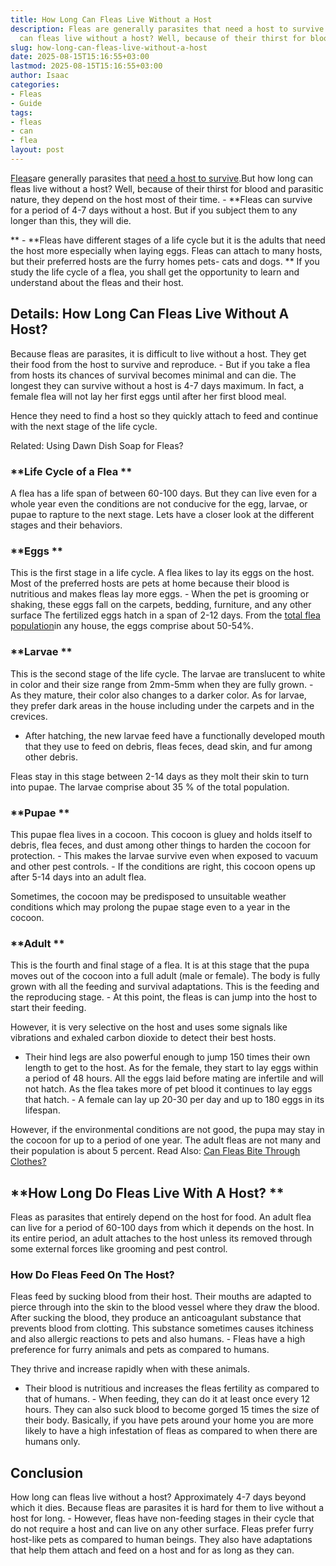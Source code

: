 ```yaml
---
title: How Long Can Fleas Live Without a Host
description: Fleas are generally parasites that need a host to survive . But how long
  can fleas live without a host? Well, because of their thirst for blood and parasitic...
slug: how-long-can-fleas-live-without-a-host
date: 2025-08-15T15:16:55+03:00
lastmod: 2025-08-15T15:16:55+03:00
author: Isaac
categories:
- Fleas
- Guide
tags:
- fleas
- can
- flea
layout: post
---
```

[Fleas](https://pestpolicy.com/how-high-can-fleas-jump/)are generally parasites that [need a host to survive](https://www.ncbi.nlm.nih.gov/pmc/articles/PMC5734377/).But how long can fleas live without a host? Well, because of their thirst for blood and parasitic nature, they depend on the host most of their time. - **Fleas can survive for a period of 4-7 days without a host. But if you subject them to any longer than this, they will die.

** - **Fleas have different stages of a life cycle but it is the adults that need the host more especially when laying eggs. Fleas can attach to many hosts, but their preferred hosts are the furry homes pets- cats and dogs. ** If you study the life cycle of a flea, you shall get the opportunity to learn and understand about the fleas and their host.

##  Details: How Long Can Fleas Live Without A Host?

Because fleas are parasites, it is difficult to live without a host. They get their food from the host to survive and reproduce. - But if you take a flea from hosts its chances of survival becomes minimal and can die. The longest they can survive without a host is 4-7 days maximum. In fact, a female flea will not lay her first eggs until after her first blood meal.

Hence they need to find a host so they quickly attach to feed and continue with the next stage of the life cycle.

Related: Using Dawn Dish Soap for Fleas?

###  **Life Cycle of a Flea **

A flea has a life span of between 60-100 days. But they can live even for a whole year even the conditions are not conducive for the egg, larvae, or pupae to rapture to the next stage. Lets have a closer look at the different stages and their behaviors.

###  **Eggs **

This is the first stage in a life cycle. A flea likes to lay its eggs on the host. Most of the preferred hosts are pets at home because their blood is nutritious and makes fleas lay more eggs. - When the pet is grooming or shaking, these eggs fall on the carpets, bedding, furniture, and any other surface The fertilized eggs hatch in a span of 2-12 days. From the [total flea population](https://pestpolicy.com/should-you-spray-your-yard-for-fleas/)in any house, the eggs comprise about 50-54%.

###  **Larvae **

This is the second stage of the life cycle. The larvae are translucent to white in color and their size range from 2mm-5mm when they are fully grown. - As they mature, their color also changes to a darker color. As for larvae, they prefer dark areas in the house including under the carpets and in the crevices.

- After hatching, the new larvae feed have a functionally developed mouth that they use to feed on debris, fleas feces, dead skin, and fur among other debris.

Fleas stay in this stage between 2-14 days as they molt their skin to turn into pupae. The larvae comprise about 35 % of the total population.

###  **Pupae **

This pupae flea lives in a cocoon. This cocoon is gluey and holds itself to debris, flea feces, and dust among other things to harden the cocoon for protection. - This makes the larvae survive even when exposed to vacuum and other pest controls. - If the conditions are right, this cocoon opens up after 5-14 days into an adult flea.

Sometimes, the cocoon may be predisposed to unsuitable weather conditions which may prolong the pupae stage even to a year in the cocoon.

###  **Adult **

This is the fourth and final stage of a flea. It is at this stage that the pupa moves out of the cocoon into a full adult (male or female). The body is fully grown with all the feeding and survival adaptations. This is the feeding and the reproducing stage. - At this point, the fleas is can jump into the host to start their feeding.

However, it is very selective on the host and uses some signals like vibrations and exhaled carbon dioxide to detect their best hosts.

- Their hind legs are also powerful enough to jump 150 times their own length to get to the host. As for the female, they start to lay eggs within a period of 48 hours. All the eggs laid before mating are infertile and will not hatch. As the flea takes more of pet blood it continues to lay eggs that hatch. - A female can lay up 20-30 per day and up to 180 eggs in its lifespan.

However, if the environmental conditions are not good, the pupa may stay in the cocoon for up to a period of one year. The adult fleas are not many and their population is about 5 percent. Read Also: [Can Fleas Bite Through Clothes? ](https://pestpolicy.com/can-fleas-bite-through-clothes/)

##  **How Long Do Fleas Live With A Host? **

Fleas as parasites that entirely depend on the host for food. An adult flea can live for a period of 60-100 days from which it depends on the host. In its entire period, an adult attaches to the host unless its removed through some external forces like grooming and pest control.

###  **How Do Fleas Feed On The Host?**

Fleas feed by sucking blood from their host. Their mouths are adapted to pierce through into the skin to the blood vessel where they draw the blood. After sucking the blood, they produce an anticoagulant substance that prevents blood from clotting. This substance sometimes causes itchiness and also allergic reactions to pets and also humans. - Fleas have a high preference for furry animals and pets as compared to humans.

They thrive and increase rapidly when with these animals.

- Their blood is nutritious and increases the fleas fertility as compared to that of humans. - When feeding, they can do it at least once every 12 hours. They can also suck blood to become gorged 15 times the size of their body. Basically, if you have pets around your home you are more likely to have a high infestation of fleas as compared to when there are humans only.

##  Conclusion

How long can fleas live without a host? Approximately 4-7 days beyond which it dies. Because fleas are parasites it is hard for them to live without a host for long. - However, fleas have non-feeding stages in their cycle that do not require a host and can live on any other surface. Fleas prefer furry host-like pets as compared to human beings. They also have adaptations that help them attach and feed on a host and for as long as they can.
